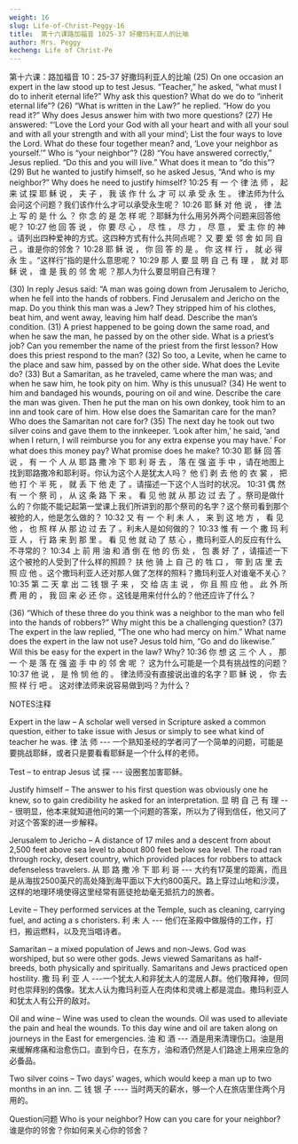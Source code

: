 ```yaml
---
weight: 16
slug: Life-of-Christ-Peggy-16
title:  第十六课路加福音 1025-37 好撒玛利亚人的比喻
author: Mrs. Peggy
kecheng: Life of Christ-Pe
---
```


第十六课：路加福音 10：25-37 好撒玛利亚人的比喻
(25) On one occasion an expert in the law stood up to test Jesus. “Teacher,” he asked, “what must I do to inherit eternal life?” Why ask this question? What do we do to “inherit eternal life”? (26) “What is written in the Law?” he replied. “How do you read it?” Why does Jesus answer him with two more questions? (27) He answered: “‘Love the Lord your God with all your heart and with all your soul and with all your strength and with all your mind’; List the four ways to love the Lord. What do these four together mean? and, ‘Love your neighbor as yourself.’” Who is “your neighbor”? (28) “You have answered correctly,” Jesus replied. “Do this and you will live.” What does it mean to “do this”? (29) But he wanted to justify himself, so he asked Jesus, “And who is my neighbor?” Why does he need to justify himself?
10:25 有 一 个 律 法 师 ， 起 来 试 探 耶 稣 说 ， 夫 子 ， 我 该 作 什 么 才 可 以 承 受 永 生 。 律法师为什么会问这个问题？我们该作什么才可以承受永生呢？ 10:26 耶 稣 对 他 说 ， 律 法 上 写 的 是 什 么 ？ 你 念 的 是 怎 样 呢 ？耶稣为什么用另外两个问题来回答他呢？ 10:27 他 回 答 说 ， 你 要 尽 心 ， 尽 性 ， 尽 力 ， 尽 意 ， 爱 主 你 的 神 。请列出四种爱神的方式。这四种方式有什么共同点呢？ 又 要 爱 邻 舍 如 同 自 己 。谁是你的邻舍？ 10:28 耶 稣 说 ， 你 回 答 的 是 。 你 这 样 行 ， 就 必 得 永 生 。“这样行”指的是什么意思呢？ 10:29 那 人 要 显 明 自 己 有 理 ， 就 对 耶 稣 说 ， 谁 是 我 的 邻 舍 呢 ？那人为什么要显明自己有理？

(30) In reply Jesus said: “A man was going down from Jerusalem to Jericho, when he fell into the hands of robbers. Find Jerusalem and Jericho on the map. Do you think this man was a Jew? They stripped him of his clothes, beat him, and went away, leaving him half dead. Describe the man’s condition. (31) A priest happened to be going down the same road, and when he saw the man, he passed by on the other side. What is a priest’s job? Can you remember the name of the priest from the first lesson? How does this priest respond to the man? (32) So too, a Levite, when he came to the place and saw him, passed by on the other side. What does the Levite do? (33) But a Samaritan, as he traveled, came where the man was; and when he saw him, he took pity on him. Why is this unusual? (34) He went to him and bandaged his wounds, pouring on oil and wine. Describe the care the man was given. Then he put the man on his own donkey, took him to an inn and took care of him. How else does the Samaritan care for the man? Who does the Samaritan not care for? (35) The next day he took out two silver coins and gave them to the innkeeper. ‘Look after him,’ he said, ‘and when I return, I will reimburse you for any extra expense you may have.’ For what does this money pay? What promise does he make?
10:30 耶 稣 回 答 说 ， 有 一 个 人 从 耶 路 撒 冷 下 耶 利 哥 去 ， 落 在 强 盗 手 中 ，请在地图上找到耶路撒冷和耶利哥。你认为这个人是犹太人吗？ 他 们 剥 去 他 的 衣 裳 ， 把 他 打 个 半 死 ， 就 丢 下 他 走 了 。请描述一下这个人当时的状况。 10:31 偶 然 有 一 个 祭 司 ， 从 这 条 路 下 来 。 看 见 他 就 从 那 边 过 去 了 。祭司是做什么的？你能不能记起第一堂课上我们所讲到的那个祭司的名字？这个祭司看到那个被抢的人，他是怎么做的？ 10:32 又 有 一 个 利 未 人 ， 来 到 这 地 方 ， 看 见 他 ， 也 照 样 从 那 边 过 去 了 。利未人是如何做的？ 10:33 惟 有 一 个 撒 玛 利 亚 人 ， 行 路 来 到 那 里 。 看 见 他 就 动 了 慈 心 ，撒玛利亚人的反应有什么不寻常的？ 10:34 上 前 用 油 和 酒 倒 在 他 的 伤 处 ， 包 裹 好 了 ，请描述一下这个被抢的人受到了什么样的照顾？ 扶 他 骑 上 自 己 的 牲 口 ， 带 到 店 里 去 照 应 他 。这个撒玛利亚人还对那人做了怎样的照料？撒玛利亚人对谁毫不关心？ 10:35 第 二 天 拿 出 二 钱 银 子 来 ， 交 给 店 主 说 ， 你 且 照 应 他 。 此 外 所 费 用 的 ， 我 回 来 必 还 你 。这钱是用来付什么的？他还应许了什么？

(36) “Which of these three do you think was a neighbor to the man who fell into the hands of robbers?” Why might this be a challenging question? (37) The expert in the law replied, “The one who had mercy on him.” What name does the expert in the law not use? Jesus told him, “Go and do likewise.” Will this be easy for the expert in the law? Why?
10:36 你 想 这 三 个 人 ， 那 一 个 是 落 在 强 盗 手 中 的 邻 舍 呢 ？ 这为什么可能是一个具有挑战性的问题？10:37 他 说 ， 是 怜 悯 他 的 。 律法师没有直接说出谁的名字？耶 稣 说 ， 你 去 照 样 行 吧 。 这对律法师来说容易做到吗？为什么？

NOTES注释

Expert in the law – A scholar well versed in Scripture asked a common question, either to take issue with Jesus or simply to see what kind of teacher he was.
律 法 师 --- 一个熟知圣经的学者问了一个简单的问题，可能是要挑战耶稣，或者只是要看看耶稣是一个什么样的老师。

Test – to entrap Jesus
试 探 --- 设圈套加害耶稣。

Justify himself – The answer to his first question was obviously one he knew, so to gain credibility he asked for an interpretation.
显 明 自 己 有 理 --- 很明显，他本来就知道他问的第一个问题的答案，所以为了得到信任，他又问了对这个答案的进一步解释。

Jerusalem to Jericho – A distance of 17 miles and a descent from about 2,500 feet above sea level to about 800 feet below sea level. The road ran through rocky, desert country, which provided places for robbers to attack defenseless travelers.
从 耶 路 撒 冷 下 耶 利 哥 --- 大约有17英里的距离，而且是从海拔2500英尺的高处降到海平面以下大约800英尺。路上穿过山地和沙漠，这样的地理环境使得这里经常有匪徒抢劫毫无抵抗力的旅者。

Levite – They performed services at the Temple, such as cleaning, carrying fuel, and acting a s choristers.
利 未 人 --- 他们在圣殿中做服侍的工作，打扫，搬运燃料，以及充当唱诗者。

Samaritan – a mixed population of Jews and non-Jews. God was worshiped, but so were other gods. Jews viewed Samaritans as half-breeds, both physically and spiritually. Samaritans and Jews practiced open hostility.
撒 玛 利 亚 人 ---一个犹太人和非犹太人的混居人群。他们敬拜神，但同时也崇拜别的偶像。犹太人认为撒玛利亚人在肉体和灵魂上都是混血。撒玛利亚人和犹太人有公开的敌对。

Oil and wine – Wine was used to clean the wounds. Oil was used to alleviate the pain and heal the wounds. To this day wine and oil are taken along on journeys in the East for emergencies.
油 和 酒 --- 酒是用来清理伤口。油是用来缓解疼痛和治愈伤口。直到今日，在东方，油和酒仍然是人们路途上用来应急的必备品。

Two silver coins – Two days’ wages, which would keep a man up to two months in an inn.
二 钱 银 子 ---- 当时两天的薪水，够一个人在旅店里住两个月用的。

Question问题
Who is your neighbor? How can you care for your neighbor?
谁是你的邻舍？你如何来关心你的邻舍？
